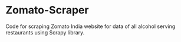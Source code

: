 # Zomato-Scraper
Code for scraping Zomato India website for data of all alcohol serving restaurants using Scrapy library.
